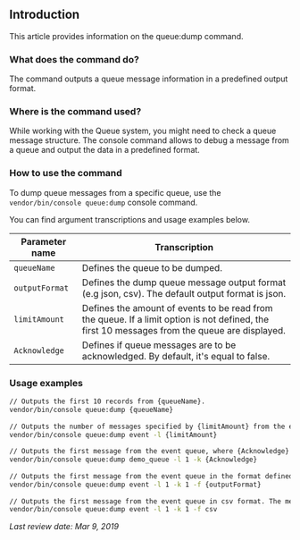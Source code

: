 ## Introduction
This article provides information on the queue:dump command.

### What does the command do?
The command outputs a queue message information in a predefined output format.

### Where is the command used?
While working with the Queue system, you might need to check a queue message structure.
The console command allows to debug a message from a queue and output the data in a predefined format.

### How to use the command
To dump queue messages from a specific queue, use the `vendor/bin/console queue:dump` console command.

You can find argument transcriptions and usage examples below.

| Parameter name | Transcription |
| --- | --- |
|`queueName`  | Defines the queue to be dumped. |
| `outputFormat` | Defines the dump queue message output format (e.g json, csv). The default output format is json. |
|`limitAmount`  |Defines the amount of events to be read from the queue. If a limit option is not defined, the first 10 messages from the queue are displayed.  |
| `Acknowledge` | Defines if queue messages are to be acknowledged. By default, it's equal to false. |

### Usage examples

```bash
// Outputs the first 10 records from {queueName}.
vendor/bin/console queue:dump {queueName}
 
// Outputs the number of messages specified by {limitAmount} from the event queue.
vendor/bin/console queue:dump event -l {limitAmount}
 
// Outputs the first message from the event queue, where {Acknowledge} defines if the message is to be acknowledged.
vendor/bin/console queue:dump demo_queue -l 1 -k {Acknowledge}
 
// Outputs the first message from the event queue in the format defined by {outputFormat}. The message is acknowledged.
vendor/bin/console queue:dump event -l 1 -k 1 -f {outputFormat}
 
// Outputs the first message from the event queue in csv format. The message is acknowledged.
vendor/bin/console queue:dump event -l 1 -k 1 -f csv
```

_Last review date: Mar 9, 2019_

<!--by Oleksandr Myrnyi, Andrii Tserkovnyi-->